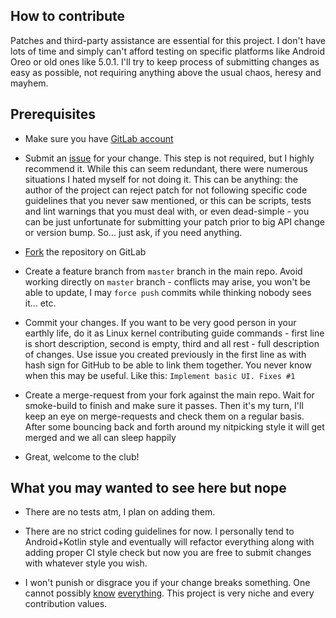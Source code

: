How to contribute
-----------------

Patches and third-party assistance are essential for this project. I don't have lots of time
and simply can't afford testing on specific platforms like Android Oreo or old ones like 5.0.1.
I'll try to keep process of submitting changes as easy as possible, not requiring anything above the usual
chaos, heresy and mayhem.

Prerequisites
-------------

* Make sure you have [GitLab account](https://gitlab.com/users/sign_in#register-pane)

* Submit an [issue](https://gitlab.com/Kanedias/archforums-android/issues/new?issue) for your change. This step is not required, but I highly recommend it.
  While this can seem redundant, there were numerous situations I hated myself for not
  doing it. This can be anything: the author of the project can reject patch for not
  following specific code guidelines that you never saw mentioned, or this can be scripts,
  tests and lint warnings that you must deal with, or even dead-simple - you can be just
  unfortunate for submitting your patch prior to big API change or version bump.
  So... just ask, if you need anything.

* [Fork](https://gitlab.com/Kanedias/archforums-android/forks/new) the repository on GitLab

* Create a feature branch from `master` branch in the main repo. Avoid working
  directly on `master` branch - conflicts may arise, you won't be able to update,
  I may `force push` commits while thinking nobody sees it... etc.

* Commit your changes. If you want to be very good person in your earthly life,
  do it as Linux kernel contributing guide commands - first line is short
  description, second is empty, third and all rest - full description of
  changes. Use issue you created previously in the first line as with hash sign
  for GitHub to be able to link them together. You never know when this may be
  useful. Like this: `Implement basic UI. Fixes #1`

* Create a merge-request from your fork against the main repo. Wait for
  smoke-build to finish and make sure it passes. Then it's my turn, I'll keep an eye
  on merge-requests and check them on a regular basis. After some bouncing back and
  forth around my nitpicking style it will get merged and we all can sleep happily

* Great, welcome to the club!

What you may wanted to see here but nope
--------------------------------------

* There are no tests atm, I plan on adding them.

* There are no strict coding guidelines for now. I personally tend to Android+Kotlin style
  and eventually will refactor everything along with adding proper CI style check
  but now you are free to submit changes with whatever style you wish.

* I won't punish or disgrace you if your change breaks something. One cannot
  possibly [know](https://lkml.org/lkml/2004/12/20/255) [everything](http://catb.org/esr/writings/unix-koans/zealot.html). This project is very niche and every
  contribution values.


